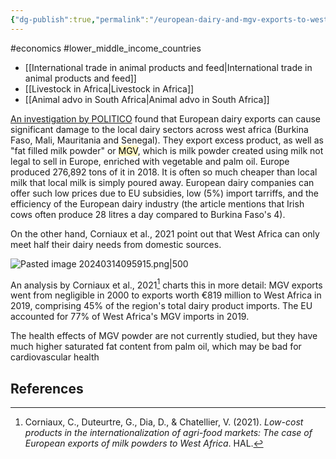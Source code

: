 ```yaml
---
{"dg-publish":true,"permalink":"/european-dairy-and-mgv-exports-to-west-africa/","tags":["#economics","#lower_middle_income_countries"],"created":"2025-10-23T17:42:42.957+01:00","updated":"2025-10-23T18:06:08.649+01:00"}
---
```


#economics #lower_middle_income_countries 

- [[International trade in animal products and feed\|International trade in animal products and feed]]
- [[Livestock in Africa\|Livestock in Africa]]
- [[Animal advo in South Africa\|Animal advo in South Africa]]

[An investigation by POLITICO](https://www.politico.eu/interactive/the-eu-milk-lookalike-that-is-devastating-west-africas-dairy-sector/) found that European dairy exports can cause significant damage to the local dairy sectors across west africa (Burkina Faso, Mali, Mauritania and Senegal). They export excess product, as well as "fat filled milk powder" or <mark style="background: #FFF3A3A6;">MGV</mark>, which is milk powder created using milk not legal to sell in Europe, enriched with vegetable and palm oil. Europe produced 276,892 tons of it in 2018. It is often so much cheaper than local milk that local milk is simply poured away. European dairy companies can offer such low prices due to EU subsidies, low (5%) import tarriffs, and the efficiency of the European dairy industry (the article mentions that Irish cows often produce 28 litres a day compared to Burkina Faso's 4).

On the other hand, Corniaux et al., 2021 point out that West Africa can only meet half their dairy needs from domestic sources.

![Pasted image 20240314095915.png|500](/img/user/Pasted%20image%2020240314095915.png)

An analysis by Corniaux et al., 2021[^1] charts this in more detail: MGV exports went from negligible in 2000 to exports worth €819 million to West Africa in 2019, comprising 45% of the region's total dairy product imports. The EU accounted for 77% of West Africa's MGV imports in 2019. 

The health effects of MGV powder are not currently studied, but they have much higher saturated fat content from palm oil, which may be bad for cardiovascular health

## References
[^1]: Corniaux, C., Duteurtre, G., Dia, D., & Chatellier, V. (2021). _Low-cost products in the internationalization of agri-food markets: The case of European exports of milk powders to West Africa_. HAL.